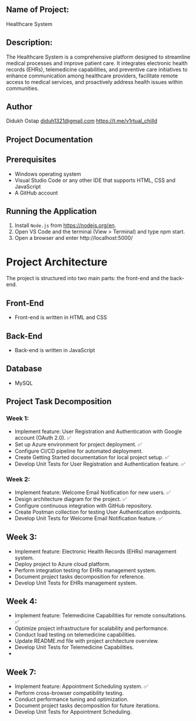 
## Name of Project:
Healthcare System

## Description:
The Healthcare System is a comprehensive platform designed to streamline medical processes and improve patient care. It integrates electronic health records (EHRs), telemedicine capabilities, and preventive care initiatives to enhance communication among healthcare providers, facilitate remote access to medical services, and proactively address health issues within communities.

## Author
Didukh Ostap 
diduh1321@gmail.com
https://t.me/v1rtual_chilld

## Project Documentation

## Prerequisites

- Windows operating system
- Visual Studio Code or any other IDE that supports HTML, CSS and JavaScript
- A GitHub account

## Running the Application

1. Install `Node.js` from https://nodejs.org/en.
2. Open VS Code and the terminal (View > Terminal) and type npm start.
3. Open a browser and enter http://localhost:5000/ 

# Project Architecture

The project is structured into two main parts: the front-end and the back-end.

## Front-End
- Front-end is written in HTML and CSS

## Back-End
- Back-end is written in JavaScript
## Database
- MySQL
## Project Task Decomposition

### Week 1:
- Implement feature: User Registration and Authentication with Google account (OAuth 2.0). ✅
- Set up Azure environment for project deployment. ✅
- Configure CI/CD pipeline for automated deployment.
- Create Getting Started documentation for local project setup. ✅
- Develop Unit Tests for User Registration and Authentication feature. ✅

### Week 2:
- Implement feature: Welcome Email Notification for new users. ✅
- Design architecture diagram for the project. ✅
- Configure continuous integration with GitHub repository.
- Create Postman collection for testing User Authentication endpoints.
- Develop Unit Tests for Welcome Email Notification feature. ✅

## Week 3:
- Implement feature: Electronic Health Records (EHRs) management system.
- Deploy project to Azure cloud platform.
- Perform integration testing for EHRs management system.
- Document project tasks decomposition for reference.
- Develop Unit Tests for EHRs management system.

## Week 4:
- Implement feature: Telemedicine Capabilities for remote consultations. ✅
- Optimize project infrastructure for scalability and performance.
- Conduct load testing on telemedicine capabilities.
- Update README.md file with project architecture overview.
- Develop Unit Tests for Telemedicine Capabilities.
- 
## Week 7:
- Implement feature: Appointment Scheduling system. ✅
- Perform cross-browser compatibility testing.
- Conduct performance tuning and optimization.
- Document project tasks decomposition for future iterations.
- Develop Unit Tests for Appointment Scheduling.
